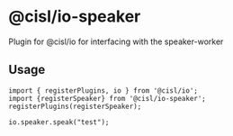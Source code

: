@cisl/io-speaker
===================

Plugin for @cisl/io for interfacing with the speaker-worker

Usage
-----
```
import { registerPlugins, io } from '@cisl/io';
import {registerSpeaker} from '@cisl/io-speaker';
registerPlugins(registerSpeaker);

io.speaker.speak("test");
```